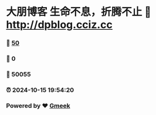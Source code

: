 # 大朋博客 生命不息，折腾不止 :link: http://dpblog.cciz.cc 
### :page_facing_up: [50](http://dpblog.cciz.cc/tag.html) 
### :speech_balloon: 0 
### :hibiscus: 50055 
### :alarm_clock: 2024-10-15 19:54:20 
### Powered by :heart: [Gmeek](https://github.com/Meekdai/Gmeek)
